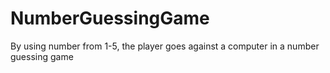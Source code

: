 # NumberGuessingGame
By using number from 1-5, the player goes against a computer in a number guessing game
